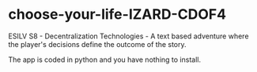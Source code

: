 # choose-your-life-IZARD-CDOF4
ESILV S8 - Decentralization Technologies - A text based adventure where the player's decisions define the outcome of the story.

The app is coded in python and you have nothing to install.
